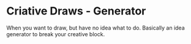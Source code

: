 # Criative Draws - Generator
When you want to draw, but have no idea what to do. Basically an idea generator to break your creative block.

